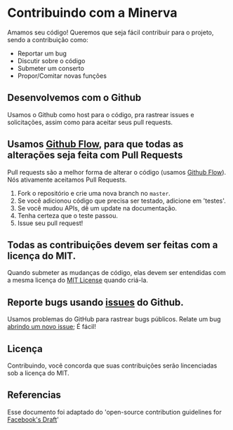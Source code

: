 # Contribuindo com a Minerva
Amamos seu código! Queremos que seja fácil contribuir para o projeto, sendo a contribuição como:

- Reportar um bug
- Discutir sobre o código
- Submeter um conserto
- Propor/Comitar novas funções

## Desenvolvemos com o Github
Usamos o Github como host para o código, pra rastrear issues e solicitações, assim como para aceitar seus pull requests.

## Usamos [Github Flow](https://docs.github.com/en/get-started/quickstart/github-flow), para que todas as alterações seja feita com Pull Requests
Pull requests são a melhor forma de alterar o código (usamos [Github Flow](https://docs.github.com/en/get-started/quickstart/github-flow)). Nós ativamente aceitamos Pull Requests.

1. Fork o repositório e crie uma nova branch no `master`.
2. Se você adicionou código que precisa ser testado, adicione em 'testes'.
3. Se você mudou APIs, dê um update na documentação.
4. Tenha certeza que o teste passou.
6. Issue seu pull request!



## Todas as contribuições devem ser feitas com a licença do MIT.
Quando submeter as mudanças de código, elas devem ser entendidas com a mesma licença do [MIT License](http://choosealicense.com/licenses/mit/) quando criá-la.

## Reporte bugs usando [issues](https://github.com/briandk/transcriptase-atom/issues) do Github.
Usamos problemas do GitHub para rastrear bugs públicos. Relate um bug [abrindo um novo issue](); É fácil!
<!-- 
## Write bug reports com detalhes
[This is an example](http://stackoverflow.com/q/12488905/180626) of a bug report I wrote, and I think it's not a bad model. Here's [another example from Craig Hockenberry](http://www.openradar.me/11905408), an app developer whom I greatly respect.
 -->
<!--  
**Great Bug Reports** tend to have:

- A quick summary and/or background
- Steps to reproduce
  - Be specific!
  - Give sample code if you can. [My stackoverflow question](http://stackoverflow.com/q/12488905/180626) includes sample code that *anyone* with a base R setup can run to reproduce what I was seeing
- What you expected would happen
- What actually happens
- Notes (possibly including why you think this might be happening, or stuff you tried that didn't work)

People *love* thorough bug reports. I'm not even kidding. -->

<!-- ## Use um modo de codar consistente
I'm again borrowing these from [Facebook's Guidelines](https://github.com/facebook/draft-js/blob/a9316a723f9e918afde44dea68b5f9f39b7d9b00/CONTRIBUTING.md)

* 2 spaces for indentation rather than tabs
* You can try running `npm run lint` for style unification -->

## Licença
Contribuindo, você concorda que suas contribuições serão lincenciadas sob a licença do MIT.

## Referencias
Esse documento foi adaptado do 'open-source contribution guidelines for [Facebook's Draft](https://github.com/facebook/draft-js/blob/a9316a723f9e918afde44dea68b5f9f39b7d9b00/CONTRIBUTING.md)'
